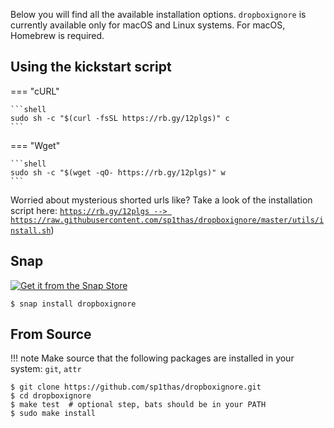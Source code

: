 Below you will find all the available installation options. `dropboxignore` is currently available only for macOS and 
Linux systems.  For macOS, Homebrew is required.

## Using the kickstart script

=== "cURL"

    ```shell
    sudo sh -c "$(curl -fsSL https://rb.gy/12plgs)" c
    ```

=== "Wget"

    ```shell
    sudo sh -c "$(wget -qO- https://rb.gy/12plgs)" w
    ```

Worried about mysterious shorted urls like? Take a look of the installation script here: [`https://rb.gy/12plgs --> https://raw.githubusercontent.com/sp1thas/dropboxignore/master/utils/install.sh`](https://raw.githubusercontent.com/sp1thas/dropboxignore/master/utils/install.sh))

## Snap


[![Get it from the Snap Store](https://snapcraft.io/static/images/badges/en/snap-store-white.svg)](https://snapcraft.io/dropboxignore)

```shell
$ snap install dropboxignore
```

## From Source

!!! note
    Make source that the following packages are installed in your system: `git`, `attr`

```shell
$ git clone https://github.com/sp1thas/dropboxignore.git
$ cd dropboxignore
$ make test  # optional step, bats should be in your PATH
$ sudo make install
```

